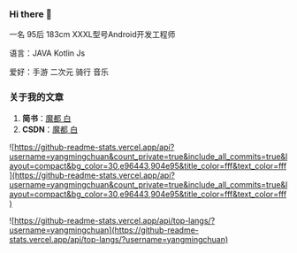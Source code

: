 ### Hi there 👋

  一名 95后 183cm XXXL型号Android开发工程师
  
  语言：JAVA Kotlin Js
  
  
  爱好：手游 二次元 骑行 音乐

### 关于我的文章

1. **简书**：[魔都 白](https://www.jianshu.com/u/9bcda6e88ac9)
2. **CSDN**：[魔都 白](https://blog.csdn.net/qq_27948659)


![https://github-readme-stats.vercel.app/api?username=yangmingchuan&count_private=true&include_all_commits=true&layout=compact&bg_color=30,e96443,904e95&title_color=fff&text_color=fff](https://github-readme-stats.vercel.app/api?username=yangmingchuan&count_private=true&include_all_commits=true&layout=compact&bg_color=30,e96443,904e95&title_color=fff&text_color=fff)

![https://github-readme-stats.vercel.app/api/top-langs/?username=yangmingchuan](https://github-readme-stats.vercel.app/api/top-langs/?username=yangmingchuan)
